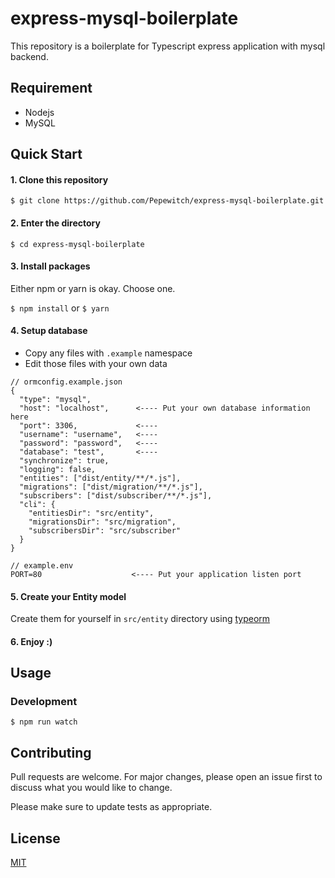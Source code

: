 # express-mysql-boilerplate

This repository is a boilerplate for Typescript express application with mysql backend.

## Requirement
* Nodejs
* MySQL

## Quick Start
#### 1. Clone this repository
`$ git clone https://github.com/Pepewitch/express-mysql-boilerplate.git`
#### 2. Enter the directory
`$ cd express-mysql-boilerplate`
#### 3. Install packages
Either npm or yarn is okay. Choose one.

`$ npm install` or `$ yarn`
#### 4. Setup database
- Copy any files with `.example` namespace
- Edit those files with your own data
```
// ormconfig.example.json
{
  "type": "mysql",
  "host": "localhost",      <---- Put your own database information here
  "port": 3306,             <----
  "username": "username",   <----
  "password": "password",   <----
  "database": "test",       <----
  "synchronize": true,
  "logging": false,
  "entities": ["dist/entity/**/*.js"],
  "migrations": ["dist/migration/**/*.js"],
  "subscribers": ["dist/subscriber/**/*.js"],
  "cli": {
    "entitiesDir": "src/entity",
    "migrationsDir": "src/migration",
    "subscribersDir": "src/subscriber"
  }
}

```
```
// example.env
PORT=80                    <---- Put your application listen port
```
#### 5. Create your Entity model
Create them for yourself in `src/entity` directory using [typeorm](https://github.com/typeorm/typeorm)
#### 6. Enjoy :)
## Usage
### Development

```
$ npm run watch
```

## Contributing
Pull requests are welcome. For major changes, please open an issue first to discuss what you would like to change.

Please make sure to update tests as appropriate.

## License
[MIT](https://choosealicense.com/licenses/mit/)